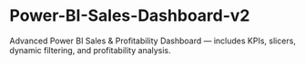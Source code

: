 # Power-BI-Sales-Dashboard-v2
Advanced Power BI Sales &amp; Profitability Dashboard — includes KPIs, slicers, dynamic filtering, and profitability analysis.
